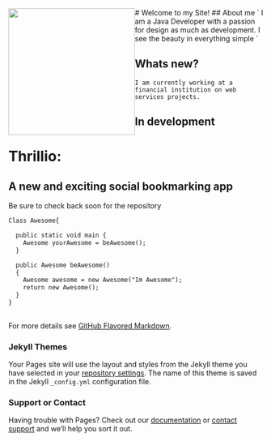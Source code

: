   <img style="float: left;" src="https://octodex.github.com/images/yaktocat.png" width="250" >
# Welcome to my Site!
## About me
` I am a Java Developer with a passion for design as much as development. I see the beauty in everything simple `

## Whats new?
` I am currently working at a financial institution on web services projects. `


## In development

# Thrillio: 
## A new and exciting social bookmarking app

Be sure to check back soon for the repository

```markdown
Class Awesome{

  public static void main {
    Awesome yourAwesome = beAwesome();
  }

  public Awesome beAwesome()
  {
    Awesome awesome = new Awesome("Im Awesome");
    return new Awesome();
  }
}
  
```

For more details see [GitHub Flavored Markdown](https://guides.github.com/features/mastering-markdown/).

### Jekyll Themes

Your Pages site will use the layout and styles from the Jekyll theme you have selected in your [repository settings](https://github.com/igaldb/igaldb.github.io/settings). The name of this theme is saved in the Jekyll `_config.yml` configuration file.

### Support or Contact

Having trouble with Pages? Check out our [documentation](https://help.github.com/categories/github-pages-basics/) or [contact support](https://github.com/contact) and we’ll help you sort it out.
